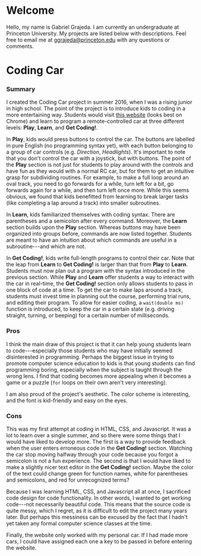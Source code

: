 # Welcome

Hello, my name is Gabriel Grajeda. I am currently an undergraduate at Princeton University. My projects are listed below with descriptions. Feel free to email me at [ggrajeda@princeton.edu]() with any questions or comments.

# Coding Car

### Summary
I created the Coding Car project in summer 2016, when I was a rising junior in high school. The point of the project is to introduce kids to coding in a more entertaining way. Students would visit [this website](http://ggrajeda.github.io/coding-car) (looks best on Chrome) and learn to program a remote-controlled car at three different levels: **Play**, **Learn**, and **Get Coding!**.

In **Play**, kids would press buttons to control the car. The buttons are labelled in pure English (no programming syntax yet), with each button belonging to a group of car controls (e.g. _Direction_, _Headlights_). It's important to note that you don't control the car with a joystick, but with buttons. The point of the **Play** section is not just for students to play around with the controls and have fun as they would with a normal RC car, but for them to get an intuitive grasp for subdividing routines. For example, to make a full loop around an oval track, you need to go forwards for a while, turn left for a bit, go forwards again for a while, and then turn left once more. While this seems obvious, we found that kids benefitted from learning to break larger tasks (like completing a lap around a track) into smaller subroutines.

In **Learn**, kids familiarized themselves with coding syntax. There are parentheses and a semicolon after every command. Moreover, the **Learn** section builds upon the **Play** section. Whereas buttons may have been organized into groups before, commands are now listed together. Students are meant to have an intuition about which commands are useful in a subroutine---and which are not.

In **Get Coding!**, kids write full-length programs to control their car. Note that the leap from **Learn** to **Get Coding!** is larger than that from **Play** to **Learn**. Students must now plan out a program with the syntax introduced in the previous section. While **Play** and **Learn** offer students a way to interact with the car in real-time, the **Get Coding!** section only allows students to pass in one block of code at a time. To get the car to make laps around a track, students must invest time in planning out the course, performing trial runs, and editing their program. To allow for easier coding, a `wait(double ms)` function is introduced, to keep the car in a certain state (e.g. driving straight, turning, or beeping) for a certain number of milliseconds.

### Pros
I think the main draw of this project is that it can help young students learn to code---especially those students who may have initially seemed disinterested in programming. Perhaps the biggest issue in trying to promote computer science education to kids is that young students can find programming boring, especially when the subject is taught through the wrong lens. I find that coding becomes more appealing when it becomes a game or a puzzle (`for` loops on their own aren't very interesting).

I am also proud of the project's aesthetic. The color scheme is interesting, and the font is kid-friendly and easy on the eyes.

### Cons
This was my first attempt at coding in HTML, CSS, and Javascript. It was a lot to learn over a single summer, and so there were some things that I would have liked to develop more. The first is a way to provide feedback when the user enters erroneous code in the **Get Coding!** section. Watching the car stop moving halfway through your code because you forgot a semicolon is not a fun experience. The second is that I would have liked to make a slightly nicer text editor in the **Get Coding!** section. Maybe the color of the text could change green for function names, white for parentheses and semicolons, and red for unrecognized terms?

Because I was learning HTML, CSS, and Javascript all at once, I sacrificed code design for code functionality. In other words, I wanted to get working code---not necessarily beautiful code. This means that the source code is quite messy, which I regret, as it is difficult to edit the project many years later. But perhaps this messiness can be excused by the fact that I hadn't yet taken any formal computer science classes at the time.

Finally, the website only worked with my personal car. If I had made more cars, I could have assigned each one a key to be passed in before entering the website.
